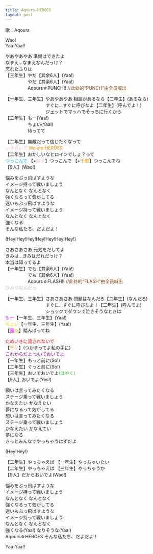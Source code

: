 ```yaml
---
title: Aqours☆HEROES
layout: post
---
```

歌：Aqours

<p>Wao!<br />
Yaa-Yaa!!</p>

<p>やあやあやあ 準備はできたよ<br />
なまえ…なまえなんだっけ？<br />
忘れたふりは<br />
【三年生】やだ【其余6人】(Yaa!)<br />
　　　　　やだ【其余6人】(Yaa!)<br />
　　　　　Aqours☆PUNCH!! <font color="saddlebrown">//此处的“PUNCH”由全员喊出</font></p>

<p>【一年生、三年生】やあやあやあ 相談があるなら【二年生】(あるなら)<br />
　　　　　　　　　すぐに…すぐに呼びなよ【二年生】(呼んでよ！)<br />
　　　　　　　　　ジェットでマッハでそっちに行くから<br />
【二年生】もー(Yaa!)<br />
　　　　　ちょい(Yaa!)<br />
　　　　　待ってて</p>

<p>【二年生】無敵だって信じたくなって<br />
<font color="pink">いきおいで</font> <font color="darkorange">We are HEROES</font><br />
【二年生】おかしいなヒロインでしょ？って<br />
<font color="deepskyblue">つっこんで</font> 【+<font color="pink">梨子</font>】つっこんで 【+<font color="darkorange">千歌</font>】つっこんでね<br />
【9人】(Wao!)</p>

<p>悩みをぶっ飛ばすような<br />
イメージ持って戦いましょう<br />
なんとなく なんとなく<br />
強くなるって気がしてる<br />
迷いもぶっ飛ばすような<br />
イメージ持って戦いましょう<br />
なんとなく なんとなく<br />
強くなる<br />
そんな私たち、だよだよ！</p>

<p>(Hey!Hey!Hey!Hey!Hey!Hey!Hey!)</p>

<p>さあさあさあ 元気をだしてよ<br />
きみは…きみはだれだっけ？<br />
本当は知ってるよ<br />
【一年生】でも【其余6人】(Yaa!)<br />
　　　　　でも【其余6人】(Yaa!)<br />
　　　　　Aqours☆FLASH!! <font color="saddlebrown">//此处的“FLASH”由全员喊出</font><br />
<font color="silver">ひみつなんだっ</font></p>

<p>【一年生、三年生】さあさあさあ 問題はなんだろ【二年生】(なんだろ)<br />
　　　　　　　　　すぐに…すぐに呼びなよ！【二年生】(呼んでよ)<br />
　　　　　　　　　ショックでダウンで泣きそうなときは<br />
<font color="magenta">もー</font>【一年生、三年生】(Yaa!)<br />
<font color="gold">ちょい</font>【一年生、三年生】(Yaa!)<br />
【<font color="magenta">露</font><font color="gold">丸</font>】踏んばってね</p>

<p><font color="red">ためいきに流されないで</font><br />
【<font color="darkorange">千</font><font color="pink">梨</font>】(つかまってよ私の手に)<br />
<font color="purple">これからだよ ついておいでよ</font><br />
【一年生】もっと前に(So!)<br />
【二年生】ぐっと前に(So!)<br />
【三年生】おいでおいでよ<font color="limegreen">(はやく)</font><br />
【9人】おいでよ(Yes!)</p>

<p>願いは言ってみたくなる<br />
ステージ乗って戦いましょう<br />
かなえたい かなえたい<br />
夢になるって気がしてる<br />
想いは言ってみたくなる<br />
ステージ乗って戦いましょう<br />
かなえたい かなえてい<br />
夢になる<br />
きっとみんなでやっちゃうはずだよ</p>

<p>(Hey!Hey!)</p>

<p>【二年生】やっちゃえば 【一年生】やっちゃいたい<br />
【二年生】やっちゃえば 【三年生】やっちゃうか<br />
【9人】だからおいでよ(Wao!)</p>

<p>悩みをぶっ飛ばすような<br />
イメージ持って戦いましょう<br />
なんとなく なんとなく<br />
強くなるって気がしてる<br />
迷いもぶっ飛ばすような<br />
イメージ持って戦いましょう<br />
なんとなく なんとなく<br />
強くなる(Yaa!) なりそうな(Yaa!)<br />
Aqours☆HEROES そんな私たち、だよだよ！</p>

<p>Yaa-Yaa!!</p>